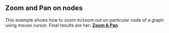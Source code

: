 Zoom and Pan on nodes
---------------------

This example shows how to zoom in/zoom out on particular node of a graph using mouse cursor. 
Final results are her: **[Zoom & Pan](http://anvaka.github.io/ngraph/examples/pixi.js/03%20-%20Zoom%20And%20Pan/)**
